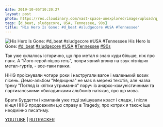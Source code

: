 ```yaml
---
date: 2019-10-05T10:20:27
layout: post
photo: https://res.cloudinary.com/vast-space-unexplored/image/upload/q_auto,dpr_auto,w_auto/photos/photo_753_05-10-2019_10-20-27.jpg
tags: [d_beat, sludgecore, USA, Tennessee, 90s]
title: "His Hero Is Gone: #d_beat #sludgecore #USA #Tennessee"
---
```

![His Hero Is Gone: #d_beat #sludgecore #USA #Tennessee](https://res.cloudinary.com/vast-space-unexplored/image/upload/q_auto,dpr_auto,w_auto/photos/photo_753_05-10-2019_10-20-27.jpg)
His Hero Is Gone: [#d_beat](/tags/#d_beat) [#sludgecore](/tags/#sludgecore) [#USA](/tags/#USA) [#Tennessee](/tags/#Tennessee) [#90s](/tags/#90s)

Так уже склалось історично, що про метал я знаю куди більше, ніж про панк. А &quot;Його герой пішов геть&quot;, попри явний вплив на звук пізніших метал-гуртів, - все-таки панки.

HHIG проіснували чотири роки і настругали вагон і маленький возик пісень. Демо-альбом &quot;Медицина&quot; не має в мережі текстів, але назва треку &quot;Погляд із клітки утримання&quot; поруч із анархо-комуністичними та партизанськими обкладинками альбомів натякає, про що мова.

Брати Бурдетти і компанія уже тоді змішували краст і сладж, і після кінця HHIG продовжили цю справу в Tragedy, про котрих я також іще неодмінно писатиму.

[YOUTUBE](https://www.youtube.com/watch?v=6jOIwe5B-oc) \| [RUTRACKER](https://rutracker.org/forum/viewtopic.php?t=2823626)